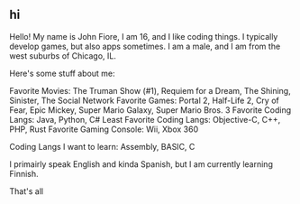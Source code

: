 ## hi

Hello! My name is John Fiore, I am 16, and I like coding things. I typically develop games, but also apps sometimes. I am a male, and I am from the west suburbs of Chicago, IL.

Here's some stuff about me:

Favorite Movies: The Truman Show (#1), Requiem for a Dream, The Shining, Sinister, The Social Network
Favorite Games: Portal 2, Half-Life 2, Cry of Fear, Epic Mickey, Super Mario Galaxy, Super Mario Bros. 3
Favorite Coding Langs: Java, Python, C#
Least Favorite Coding Langs: Objective-C, C++, PHP, Rust
Favorite Gaming Console: Wii, Xbox 360

Coding Langs I want to learn: Assembly, BASIC, C

I primairly speak English and kinda Spanish, but I am currently learning Finnish.

That's all
